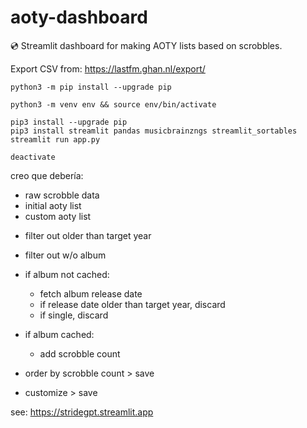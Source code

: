 # aoty-dashboard
💿 Streamlit dashboard for making AOTY lists based on scrobbles.

Export CSV from: https://lastfm.ghan.nl/export/

```
python3 -m pip install --upgrade pip

python3 -m venv env && source env/bin/activate

pip3 install --upgrade pip
pip3 install streamlit pandas musicbrainzngs streamlit_sortables
streamlit run app.py

deactivate
```


creo que debería:
* raw scrobble data
* initial aoty list
* custom aoty list

- filter out older than target year
- filter out w/o album
- if album not cached:
  - fetch album release date
  - if release date older than target year, discard
  - if single, discard
- if album cached:
  - add scrobble count

- order by scrobble count > save

- customize > save



see: https://stridegpt.streamlit.app